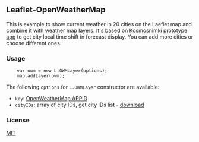 ## Leaflet-OpenWeatherMap

This is example to show current weather in 20 cities on the Laeflet map and combine it with [weather map](https://owm.io/weathermap) layers. It's based on [Kosmosnimki prototype app](https://github.com/ScanEx/Leaflet-OpenWeatherMap) to get city local time shift in forecast display. You can add more cities or choose different ones.

### Usage
```
    var owm = new L.OWMLayer(options);
    map.addLayer(owm);
```

The following `options` for `L.OWMLayer` constructor are available:
  * `key`: [OpenWeatherMap APPID](http://openweathermap.org/appid)
  * `cityIDs`: array of city IDs, get city IDs list - [download](http://bulk.openweathermap.org/sample/city.list.json.gz)
  
### License
[MIT](https://opensource.org/licenses/MIT)

